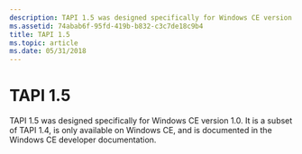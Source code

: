 ```yaml
---
description: TAPI 1.5 was designed specifically for Windows CE version 1.0. It is a subset of TAPI 1.4, is only available on Windows CE, and is documented in the Windows CE developer documentation.
ms.assetid: 74abab6f-95fd-419b-b832-c3c7de18c9b4
title: TAPI 1.5
ms.topic: article
ms.date: 05/31/2018
---
```


# TAPI 1.5

TAPI 1.5 was designed specifically for Windows CE version 1.0. It is a subset of TAPI 1.4, is only available on Windows CE, and is documented in the Windows CE developer documentation.

 

 



